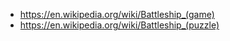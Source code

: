 

* https://en.wikipedia.org/wiki/Battleship_(game)
* https://en.wikipedia.org/wiki/Battleship_(puzzle)



